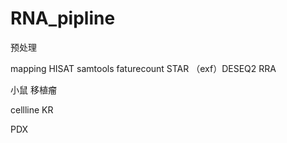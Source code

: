 # RNA_pipline
预处理

mapping
HISAT samtools faturecount 
STAR                          （exf）DESEQ2     RRA

小鼠 移植瘤

cellline
KR

PDX
